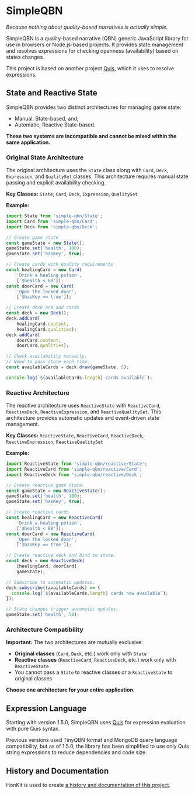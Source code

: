 # SimpleQBN

*Because nothing about quality-based narratives is actually simple.*

SimpleQBN is a quality-based narrative (QBN) generic JavaScript library for use in browsers or Node.js-based projects. It provides state management and resolves expressions for checking openness (availability) based on states changes.

This project is based on another project [Quis](https://github.com/videlais/quis), which it uses to resolve expressions.

## State and Reactive State

SimpleQBN provides two distinct architectures for managing game state:

* Manual, State-based, and;
* Automatic, Reactive State-based.

**These two systems are incompatible and cannot be mixed within the same application.**

### Original State Architecture

The original architecture uses the `State` class along with `Card`, `Deck`, `Expression`, and `QualitySet` classes. This architecture requires manual state passing and explicit availability checking.

**Key Classes:** `State`, `Card`, `Deck`, `Expression`, `QualitySet`

**Example:**

```javascript
import State from 'simple-qbn/State';
import Card from 'simple-qbn/Card';
import Deck from 'simple-qbn/Deck';

// Create game state
const gameState = new State();
gameState.set('health', 100);
gameState.set('hasKey', true);

// Create cards with quality requirements
const healingCard = new Card(
    'Drink a healing potion',
    ['$health < 80']);
const doorCard = new Card(
    'Open the locked door',
    ['$hasKey == true']);

// Create deck and add cards
const deck = new Deck();
deck.addCard(
    healingCard.content,
    healingCard.qualities);
deck.addCard(
    doorCard.content,
    doorCard.qualities);

// Check availability manually.
// Need to pass state each time.
const availableCards = deck.draw(gameState, 5);

console.log(`${availableCards.length} cards available`);
```

### Reactive Architecture

The reactive architecture uses `ReactiveState` with `ReactiveCard`, `ReactiveDeck`, `ReactiveExpression`, and `ReactiveQualitySet`. This architecture provides automatic updates and event-driven state management.

**Key Classes:** `ReactiveState`, `ReactiveCard`, `ReactiveDeck`, `ReactiveExpression`, `ReactiveQualitySet`

**Example:**

```javascript
import ReactiveState from 'simple-qbn/reactive/State';
import ReactiveCard from 'simple-qbn/reactive/Card';
import ReactiveDeck from 'simple-qbn/reactive/Deck';

// Create reactive game state.
const gameState = new ReactiveState();
gameState.set('health', 100);
gameState.set('hasKey', true);

// Create reactive cards.
const healingCard = new ReactiveCard(
    'Drink a healing potion',
    ['$health < 80']);
const doorCard = new ReactiveCard(
    'Open the locked door',
    ['$hasKey == true']);

// Create reactive deck and bind to state.
const deck = new ReactiveDeck(
    [healingCard, doorCard],
    gameState);

// Subscribe to automatic updates.
deck.subscribe((availableCards) => {
  console.log(`${availableCards.length} cards now available`);
});

// State changes trigger automatic updates.
gameState.set('health', 50);
```

### Architecture Compatibility

**Important:** The two architectures are mutually exclusive:

* **Original classes** (`Card`, `Deck`, etc.) work only with `State`
* **Reactive classes** (`ReactiveCard`, `ReactiveDeck`, etc.) work only with `ReactiveState`
* You cannot pass a `State` to reactive classes or a `ReactiveState` to original classes

**Choose one architecture for your entire application.**

## Expression Language

Starting with version 1.5.0, SimpleQBN uses [Quis](https://www.npmjs.com/package/quis) for expression evaluation with pure Quis syntax.

Previous versions used TinyQBN format and MongoDB query language compatibility, but as of 1.5.0, the library has been simplified to use only Quis string expressions to reduce dependencies and code size.

## History and Documentation

HonKit is used to create [a history and documentation of this project](https://videlais.github.io/simple-qbn/).
